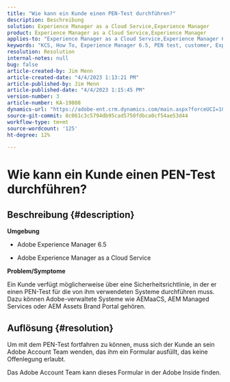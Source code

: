 ```yaml
---
title: "Wie kann ein Kunde einen PEN-Test durchführen?"
description: Beschreibung
solution: Experience Manager as a Cloud Service,Experience Manager
product: Experience Manager as a Cloud Service,Experience Manager
applies-to: "Experience Manager as a Cloud Service,Experience Manager 6.5"
keywords: "KCS, How To, Experience Manager 6.5, PEN test, customer, Experience Manager Cloud Service, AEM"
resolution: Resolution
internal-notes: null
bug: false
article-created-by: Jim Menn
article-created-date: "4/4/2023 1:13:21 PM"
article-published-by: Jim Menn
article-published-date: "4/4/2023 1:15:45 PM"
version-number: 3
article-number: KA-19808
dynamics-url: "https://adobe-ent.crm.dynamics.com/main.aspx?forceUCI=1&pagetype=entityrecord&etn=knowledgearticle&id=4c121076-ead2-ed11-a7c7-6045bd006b4b"
source-git-commit: 8c061c3c5794db95cad5750fdbca0cf54ae53d44
workflow-type: tm+mt
source-wordcount: '125'
ht-degree: 12%

---
```


# Wie kann ein Kunde einen PEN-Test durchführen?

## Beschreibung {#description}


<b>Umgebung</b>

- Adobe Experience Manager 6.5

- Adobe Experience Manager as a Cloud Service

<b>Problem/Symptome</b>

Ein Kunde verfügt möglicherweise über eine Sicherheitsrichtlinie, in der er einen PEN-Test für die von ihm verwendeten Systeme durchführen muss. Dazu können Adobe-verwaltete Systeme wie AEMaaCS, AEM Managed Services oder AEM Assets Brand Portal gehören.


## Auflösung {#resolution}


Um mit dem PEN-Test fortfahren zu können, muss sich der Kunde an sein Adobe Account Team wenden, das ihm ein Formular ausfüllt, das keine Offenlegung erlaubt.

Das Adobe Account Team kann dieses Formular in der Adobe Inside finden.
